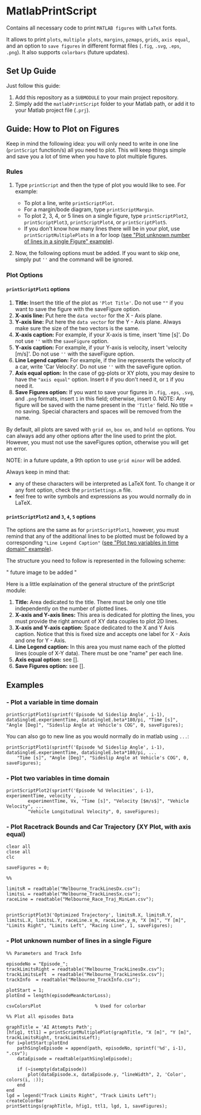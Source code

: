 # MatlabPrintScript

Contains all necessary code to print `MATLAB figures` with `LaTeX` fonts.

It allows to print `plots`, `multiple plots`, `margins`, `pzmaps`, `grids`, `axis equal`, and an option to `save figures` in different format files (`.fig`, `.svg`, `.eps`, `.png`). It also supports `colorbars` (future updates).

## Set Up Guide

Just follow this guide:

1. Add this repository as a `SUBMODULE` to your main project repository.
2. Simply add the `matlabPrintScript` folder to your Matlab path, or add it to your Matlab project file (`.prj`).

## Guide: How to Plot on Figures

Keep in mind the following idea: you will only need to write in one line (`printScript` function/s) all you need to plot. This will keep things simple and save you a lot of time when you have to plot multiple figures.

### Rules

1. Type `printScript` and then the type of plot you would like to see. For example:
    - To plot a line, write `printScriptPlot`.
    - For a margin/bode diagram, type `printScriptMargin`.
    - To plot 2, 3, 4, or 5 lines on a single figure, type `printScriptPlot2`, `printScriptPlot3`, `printScriptPlot4`, or `printScriptPlot5`.
    - If you don't know how many lines there will be in your plot, use `printScriptMultiplePlots` in a for loop ([see "Plot unknown number of lines in a single Figure" example](Plot-unknown-number-of-lines-in-a-single-Figure)).

2. Now, the following options must be added. If you want to skip one, simply put `''` and the command will be ignored.

### Plot Options

#### `printScriptPlot1` options

1. **Title:** Insert the title of the plot as `'Plot Title'`. Do not use `""` if you want to save the figure with the saveFigure option.
2. **X-axis line:** Put here the `data vector` for the X - Axis plane.
3. **Y-axis line:** Put here the `data vector` for the Y - Axis plane. Always make sure the size of the two vectors is the same.
4. **X-axis caption:** For example, if your X-axis is time, insert 'time [s]'. Do not use `''` with the `saveFigure` option.
5. **Y-axis caption:** For example, if your Y-axis is velocity, insert 'velocity [m/s]'. Do not use `''` with the saveFigure option.
6. **Line Legend caption:** For example, if the line represents the velocity of a car, write 'Car Velocity'. Do not use `''` with the saveFigure option.
7. **Axis equal option:** In the case of gg-plots or XY plots, you may desire to have the `"axis equal"` option. Insert `0` if you don't need it, or `1` if you need it.
8. **Save Figures option:** If you want to save your figures in `.fig`, `.eps`, `.svg`, and `.png` formats, insert `1` in this field; otherwise, insert 0. NOTE: Any figure will be saved with the name present in the `'Title'` field. No title = no saving. Special characters and spaces will be removed from the name.

By default, all plots are saved with `grid on`, `box on`, and `hold on` options. You can always add any other options after the line used to print the plot. However, you must not use the saveFigures option, otherwise you will get an error.

NOTE: in a future update, a 9th option to use `grid minor` will be added.

Always keep in mind that:
- any of these characters will be interpreted as LaTeX font. To change it or any font option, check the `printSettings.m` file.
- feel free to write symbols and expressions as you would normally do in LaTeX.

#### `printScriptPlot2` and `3`, `4`, `5` options

The options are the same as for `printScriptPlot1`, however, you must remind that any of the additional lines to be plotted must be followed by a corresponding `"Line Legend Caption"` ([see "Plot two variables in time domain" example](#Plot-two-variables-in-time-domain)).

The structure you need to follow is represented in the following scheme:

" future image to be added "

Here is a little explaination of the general structure of the printScript module:

1. **Title:** Area dedicated to the title. There must be only one title independently on the number of plotted lines.
2. **X-axis and Y-axis lines:** This area is dedicated for plotting the lines, you must provide the right amount of XY data couples to plot 2D lines.
5. **X-axis and Y-axis caption:** Space dedicated to the X and Y Axis caption. Notice that this is fixed size and accepts one label for X - Axis and one for Y - Axis.
6. **Line Legend caption:** In this area you must name each of the plotted lines (couple of X-Y data). There must be one "name" per each line.
7. **Axis equal option:** see [].
8. **Save Figures option:** see [].

## Examples

### - Plot a variable in time domain

```
printScriptPlot1(sprintf('Episode %d Sideslip Angle', i-1), dataSingleE.experimentTime, dataSingleE.beta*180/pi, "Time [s]", "Angle [Deg]", "Sideslip Angle at Vehicle's COG", 0, saveFigures);
```

You can also go to new line as you would normally do in matlab using `...`:

```
printScriptPlot1(sprintf('Episode %d Sideslip Angle', i-1), dataSingleE.experimentTime, dataSingleE.beta*180/pi, ...
	"Time [s]", "Angle [Deg]", "Sideslip Angle at Vehicle's COG", 0, saveFigures);
```

### - Plot two variables in time domain

```
printScriptPlot2(sprintf('Episode %d Velocities', i-1), experimentTime, velocity , ...
		experimentTime, Vx, "Time [s]", "Velocity [$m/s$]", "Vehicle Velocity", ...
		"Vehicle Longitudinal Velocity", 0, saveFigures);
```

### - Plot Racetrack Bounds and Car Trajectory (XY Plot, with axis equal)

```
clear all
close all
clc

saveFigures = 0;

%%

limitsR = readtable("Melbourne_TrackLinesDx.csv");
limitsL = readtable("Melbourne_TrackLinesSx.csv");
raceLine = readtable("Melbourne_Race_Traj_MinLen.csv");


printScriptPlot3('Optimized Trajectory', limitsR.X, limitsR.Y, limitsL.X, limitsL.Y, raceLine.x_m, raceLine.y_m, "X [m]", "Y [m]", "Limits Right", "Limits Left", "Racing Line", 1, saveFigures);
```


### - Plot unknown number of lines in a single Figure

```
%% Parameters and Track Info

episodeNo = "Episode_";
trackLimitsRight = readtable("Melbourne_TrackLinesDx.csv");
trackLimitsLeft  = readtable("Melbourne_TrackLinesSx.csv");
trackInfo  = readtable("Melbourne_TrackInfo.csv");

plotStart = 1;
plotEnd = length(episodeMeanActorLoss);

csvColorsPlot                    % Used for colorbar

%% Plot all episodes Data

graphTitle = 'AI Attempts Path';
[hfig1, ttl1] = printScriptMultiplePlot(graphTitle, "X [m]", "Y [m]", trackLimitsRight, trackLimitsLeft);
for i=plotStart:plotEnd
	pathSingleEpisode = append(path, episodeNo, sprintf('%d', i-1), ".csv");
	dataEpisode = readtable(pathSingleEpisode);
	
	if (~isempty(dataEpisode))
		plot(dataEpisode.x, dataEpisode.y, "lineWidth", 2, 'Color', colors(i, :));
	end
end
lgd = legend("Track Limits Right", "Track Limits Left");
createColorBar
printSettings(graphTitle, hfig1, ttl1, lgd, 1, saveFigures);
```



